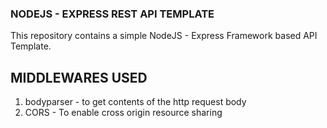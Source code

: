 ### NODEJS - EXPRESS REST API TEMPLATE

This repository contains a simple NodeJS - Express Framework based API Template.

## MIDDLEWARES USED

1. bodyparser - to get contents of the http request body
2. CORS - To enable cross origin resource sharing
